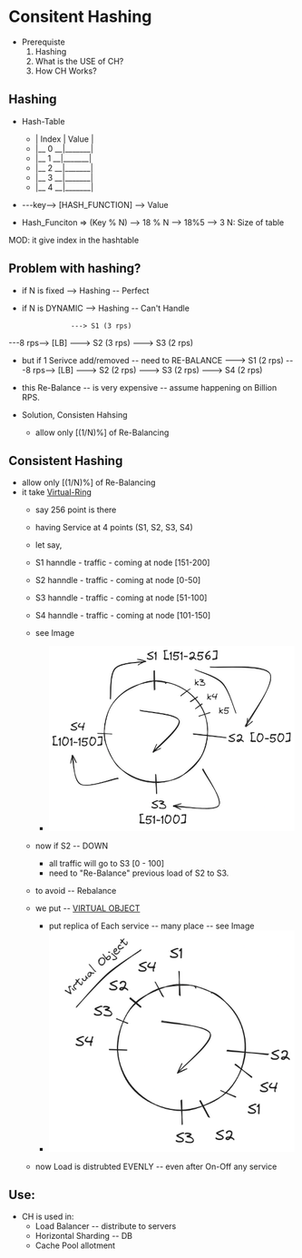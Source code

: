# Consitent Hashing
- Prerequiste
    1. Hashing
    2. What is the USE of CH?
    3. How CH Works?

## Hashing
- Hash-Table
    - | Index | Value |
    - |__ 0 __|_______|
    - |__ 1 __|_______|
    - |__ 2 __|_______|
    - |__ 3 __|_______|
    - |__ 4 __|_______|

- ---key--> [HASH_FUNCTION] --> Value
- Hash_Funciton => (Key % N) --> 18 % N --> 18%5 --> 3
    N: Size of table
    
MOD: it give index in the hashtable

## Problem with hashing?
- if N is fixed --> Hashing -- Perfect 
- if N is DYNAMIC --> Hashing -- Can't Handle

                  ---> S1 (3 rps)
---8 rps-->  [LB] ---> S2 (3 rps)
                  ---> S3 (2 rps)

- but if 1 Serivce add/removed -- need to RE-BALANCE
                  ---> S1 (2 rps)
---8 rps-->  [LB] ---> S2 (2 rps)
                  ---> S3 (2 rps)
                  ---> S4 (2 rps)

- this Re-Balance -- is very expensive -- assume happening on Billion RPS.
- Solution, Consisten Hahsing
    - allow only [(1/N)%] of Re-Balancing

## Consistent Hashing
- allow only [(1/N)%] of Re-Balancing
- it take [Virtual-Ring]()
    - say 256 point is there
    - having Service at 4 points (S1, S2, S3, S4)
    - let say,
    - S1 hanndle - traffic - coming at node [151-200]
    - S2 hanndle - traffic - coming at node [0-50]
    - S3 hanndle - traffic - coming at node [51-100]
    - S4 hanndle - traffic - coming at node [101-150]
    - see Image
       - ![alt text](image.png)

    - now if S2 -- DOWN
        - all traffic will go to S3 [0 - 100]
        - need to "Re-Balance" previous load of S2 to S3.
    - to avoid -- Rebalance
    - we put -- [VIRTUAL OBJECT]()
        - put replica of Each service -- many place -- see Image
        - ![alt text](image-1.png)
    - now Load is distrubted EVENLY -- even after On-Off any service

## Use:
- CH is used in:
    - Load Balancer -- distribute to servers
    - Horizontal Sharding -- DB
    - Cache Pool allotment